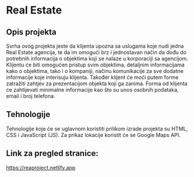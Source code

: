 
# Real Estate 

## Opis projekta

Svrha ovog projekta jeste da klijenta upozna sa uslugama koje nudi jedna Real Estate agencija, te da im omogući brz i jednostavan način da dođu do potrebnih informacija o objektima koji se nalaze u korporaciji sa agencijom. Klijentu će biti omogućen pristup svim objektima, detaljnim informacijama kako o objektima, tako i o kompaniji, načinu komunikacije za sve dodatne informacije koje interisuju klijenta. Također klijent će moći putem forme zatražiti zahtjev za prezentacijom objekta koji ga zanima. Forma od klijenta će zahtijevati minimalne informacije kao što su unos osobnih podataka, email i broj telefona.

## Tehnologije 

Tehnologije koje će se uglavnom koristiti prilikom izrade projekta su HTML, CSS i JavaScript (JS). Za prikaz lokacije koristit će se Google Maps API.

## Link za pregled stranice:

https://reaproject.netlify.app

